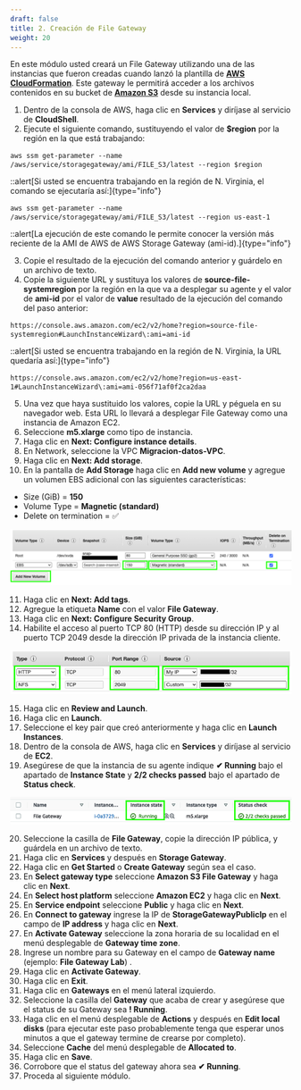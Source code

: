 ```yaml
---
draft: false
title: 2. Creación de File Gateway
weight: 20
---
```

En este módulo usted creará un File Gateway utilizando una de las instancias que fueron creadas cuando lanzó la plantilla de [**AWS CloudFormation**](https://console.aws.amazon.com/cloudformation). Este gateway le permitirá acceder a los archivos contenidos en su bucket de [**Amazon S3**](https://s3.console.aws.amazon.com/s3/) desde su instancia local.

1. Dentro de la consola de AWS, haga clic en **Services** y diríjase al servicio de **CloudShell**.
2. Ejecute el siguiente comando, sustituyendo el valor de **$region** por la región en la que está trabajando:

```
aws ssm get-parameter --name /aws/service/storagegateway/ami/FILE_S3/latest --region $region
```
::alert[Si usted se encuentra trabajando en la región de N. Virginia, el comando se ejecutaría así:]{type="info"}

```
aws ssm get-parameter --name /aws/service/storagegateway/ami/FILE_S3/latest --region us-east-1
```

::alert[La ejecución de este comando le permite conocer la versión más reciente de la AMI de AWS de AWS Storage Gateway (ami-id).]{type="info"}

3. Copie el resultado de la ejecución del comando anterior y guárdelo en un archivo de texto.
4. Copie la siguiente URL y sustituya los valores de **source-file-systemregion** por la región en la que va a desplegar su agente y el valor de **ami-id** por el valor de **value** resultado de la ejecución del comando del paso anterior:

```
https://console.aws.amazon.com/ec2/v2/home?region=source-file-systemregion#LaunchInstanceWizard\:ami=ami-id
```

::alert[Si usted se encuentra trabajando en la región de N. Virginia, la URL quedaría así:]{type="info"}

```
https://console.aws.amazon.com/ec2/v2/home?region=us-east-1#LaunchInstanceWizard\:ami=ami-056f71af0f2ca2daa
```

5. Una vez que haya sustituido los valores, copie la URL y péguela en su navegador web. Esta URL lo llevará a desplegar File Gateway como una instancia de Amazon EC2.
6. Seleccione **m5.xlarge** como tipo de instancia.
7. Haga clic en **Next: Configure instance details**.
8. En Network, seleccione la VPC **Migracion-datos-VPC**.
9. Haga clic en **Next: Add storage**.
10. En la pantalla de **Add Storage**  haga clic en **Add new volume** y agregue un volumen EBS adicional con las siguientes características:

- Size (GiB) = **150**
- Volume Type = **Magnetic (standard)**
- Delete on termination = ✅ 

![Agregar volúmen](/static/images/sg/agregarvolumen.png)

11. Haga clic en **Next: Add tags**.
12. Agregue la etiqueta **Name** con el valor **File Gateway**.
13. Haga clic en **Next: Configure Security Group**.
14. Habilite el acceso al puerto TCP 80 (HTTP) desde su dirección IP y al puerto TCP 2049 desde la dirección IP privada de la instancia cliente.

![Agregar volúmen](/static/images/sg/sg.png)

15. Haga clic en **Review and Launch**.
16. Haga clic en **Launch**.
17. Seleccione el key pair que creó anteriormente y haga clic en **Launch Instances**.
18. Dentro de la consola de AWS, haga clic en **Services** y diríjase al servicio de **EC2**.
19. Asegúrese de que la instancia de su agente indique **<span style="color\:green">✔ Running</span>** bajo el apartado de **Instance State** y **<span style="color\:green">2/2 checks passed</span>** bajo el apartado de **Status check**.

![Status check passed (2/2)](/static/images/sg/statuscheck.png)

20. Seleccione la casilla de **File Gateway**, copie la dirección IP pública, y guárdela en un archivo de texto.
21. Haga clic en **Services** y después en **Storage Gateway**.
22. Haga clic en **Get Started** o **Create Gateway** según sea el caso.
23. En **Select gateway type** seleccione **Amazon S3 File Gateway** y haga clic en **Next**.
24. En **Select host platform** seleccione **Amazon EC2** y haga clic en **Next**.
25. En **Service endpoint** seleccione **Public** y haga clic en **Next**.
26. En **Connect to gateway** ingrese la IP de **StorageGatewayPublicIp** en el campo de **IP address** y haga clic en **Next**.
27. En **Activate Gateway** seleccione la zona horaria de su localidad en el menú desplegable de **Gateway time zone**.
28. Ingrese un nombre para su Gateway en el campo de **Gateway name** (ejemplo: **File Gateway Lab**) .
29. Haga clic en **Activate Gateway**.
30. Haga clic en **Exit**.
31. Haga clic en **Gateways** en el menú lateral izquierdo.
32. Seleccione la casilla del **Gateway** que acaba de crear y asegúrese que el status de su Gateway sea **<span style="color\:red">! Running</span>**.
33. Haga clic en el menú desplegable de **Actions** y después en **Edit local disks** (para ejecutar este paso probablemente tenga que esperar unos minutos a que el gateway termine de crearse por completo).
34. Seleccione **Cache** del menú desplegable de **Allocated to**.
35. Haga clic en **Save**.
36. Corrobore que el status del gateway ahora sea **<span style="color\:green">✔ Running**</span>.
37. Proceda al siguiente módulo.